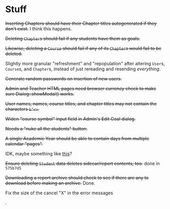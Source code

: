 # Stuff

~~Inserting Chapters should have their Chapter titles autogenerated if
they don't exist.~~ I think this happens.

~~Deleting `Chapter`s should fail if any students have them as goals.~~

~~Likewise, deleting a `Course` should fail if any of its `Chapter`s would
fail to be deleted.~~

Slightly more granular "refreshment" and "repopulation" after altering
`User`s, `Course`s, and `Chapter`s, instead of just rereading and
resending _everything_.

~~Generate random passwords on insertion of new users.~~

~~Admin and Teacher HTML pages need browser currency check to make sure
Dialog::showModal() works.~~

~~User names, names, course titles, and chapter titles may not contain
the characters `&"<>`.~~

~~Widen "course symbol" input field in Admin's Edit Goal dialog.~~

~~Needs a "nuke all the students" button.~~

~~A single Academic Year should be able to contain days from multiple
calendar "pages".~~

IDK, maybe something like [this](https://editorjs.io/)?

~~Ensure deleting `Student` data deletes sidecar/report contents, too.~~ done in `575b7d5`

~~Downloading a report archive should check to see if there are any
to download before making an archive.~~ Done.

Fix the size of the cancel "X" in the error messages <DIV>.